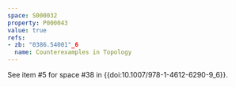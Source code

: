 ```yaml
---
space: S000032
property: P000043
value: true
refs:
- zb: "0386.54001"_6
  name: Counterexamples in Topology
---
```


See item #5 for space #38 in {{doi:10.1007/978-1-4612-6290-9_6}}.

